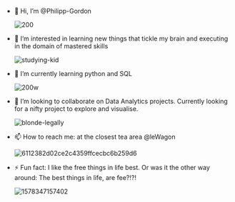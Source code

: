 - 👋 Hi, I’m @Philipp-Gordon
  
  ![200](https://github.com/user-attachments/assets/cf4a7d90-4903-4f60-b6a9-d96ec622d2f0)

- 👀 I’m interested in learning new things that tickle my brain and executing in the domain of mastered skills
  
  ![studying-kid](https://github.com/user-attachments/assets/6c53e8b1-3ac2-4c94-a94f-6518cedb123c)

- 🌱 I’m currently learning python and SQL
  
  ![200w](https://github.com/user-attachments/assets/3b67ade5-e2dc-4304-a04f-84f5088a541d)


- 💞️ I’m looking to collaborate on Data Analytics projects. Currently looking for a nifty project to explore and visualise.
  
  ![blonde-legally](https://github.com/user-attachments/assets/e541984c-133d-476e-b554-7761f355edfe)

- 📫 How to reach me: at the closest tea area @leWagon
  
  ![6112382d02ce2c4359ffcecbc6b259d6](https://github.com/user-attachments/assets/066e1e76-3aa9-49f1-b8b9-98d4c7ef569a)

- ⚡ Fun fact: I like the free things in life best. Or was it the other way around: The best things in life, are fee?!?!

   ![1578347157402](https://github.com/user-attachments/assets/23bb81ed-520e-415f-969d-39286758b975)



<!---
Philipp-Gordon/Philipp-Gordon is a ✨ special ✨ repository because its `README.md` (this file) appears on your GitHub profile.
You can click the Preview link to take a look at your changes.
--->
